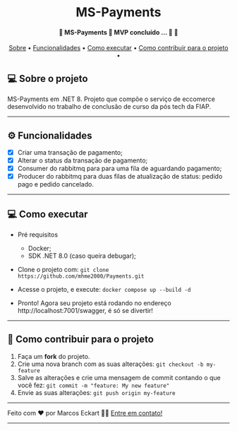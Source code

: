 <h1 align="center">
   MS-Payments 
</h1>

<h4 align="center"> 
	🚧  MS-Payments 🚧 MVP concluído ... 🚧 🚀
</h4>

<p align="center">
 <a href="#-sobre-o-projeto">Sobre</a> •
 <a href="#-funcionalidades">Funcionalidades</a> •
 <a href="#-como-executar">Como executar</a> •
  <a href="#-como-contribuir-para-o-projeto">Como contribuir para o projeto</a> •
</p>


## 💻 Sobre o projeto

MS-Payments em .NET 8. Projeto que compõe o serviço de eccomerce desenvolvido no trabalho de conclusão de curso da pós tech da FIAP.

---

## ⚙️ Funcionalidades

- [x] Criar uma transação de pagamento;
- [x] Alterar o status da transação de pagamento;
- [x] Consumer do rabbitmq para para uma fila de aguardando pagamento;
- [x] Producer do rabbitmq para duas filas de atualização de status: pedido pago e pedido cancelado.
---

## 💻 Como executar

- Pré requisitos
  - Docker;
  - SDK .NET 8.0 (caso queira debugar);

- Clone o projeto com: `git clone https://github.com/mhme2000/Payments.git`
- Acesse o projeto, e execute: `docker compose up --build -d`
- Pronto! Agora seu projeto está rodando no endereço http://localhost:7001/swagger, é só se divertir!

---

## 💪 Como contribuir para o projeto

1. Faça um **fork** do projeto.
2. Crie uma nova branch com as suas alterações: `git checkout -b my-feature`
3. Salve as alterações e crie uma mensagem de commit contando o que você fez: `git commit -m "feature: My new feature"`
4. Envie as suas alterações: `git push origin my-feature`
---

Feito com ❤️ por Marcos Eckart 👋🏽 [Entre em contato!](https://www.linkedin.com/in/marcos-eckart/)

---

